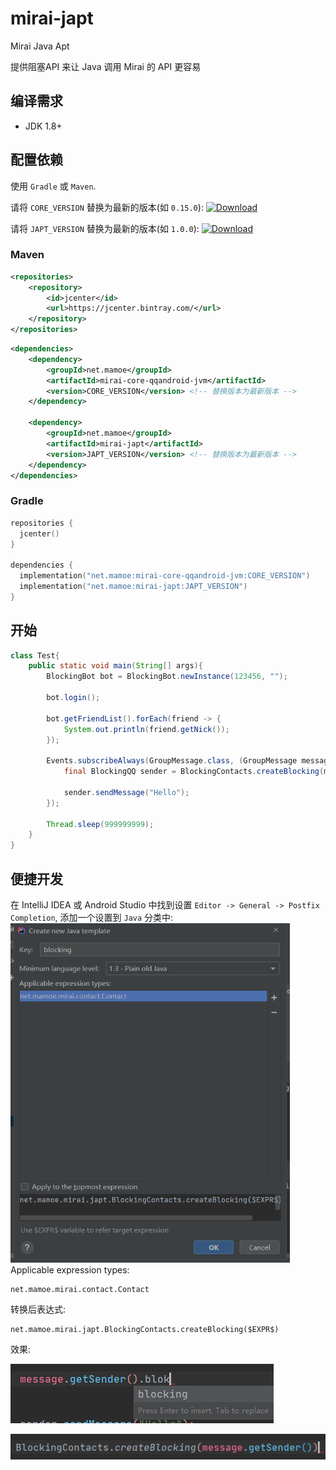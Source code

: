 
# mirai-japt

Mirai Java Apt  

提供阻塞API 来让 Java 调用 Mirai 的 API 更容易

## 编译需求

- JDK 1.8+

## 配置依赖

使用 `Gradle` 或 `Maven`.

请将 `CORE_VERSION` 替换为最新的版本(如 `0.15.0`):
[![Download](https://api.bintray.com/packages/him188moe/mirai/mirai-core/images/download.svg)](https://bintray.com/him188moe/mirai/mirai-core/)

请将 `JAPT_VERSION` 替换为最新的版本(如 `1.0.0`):
[![Download](https://api.bintray.com/packages/him188moe/mirai/mirai-japt/images/download.svg)](https://bintray.com/him188moe/mirai/mirai-japt/)

### Maven
```xml
<repositories>
    <repository>
        <id>jcenter</id>
        <url>https://jcenter.bintray.com/</url>
    </repository>
</repositories>
```
```xml
<dependencies>
    <dependency>
        <groupId>net.mamoe</groupId>
        <artifactId>mirai-core-qqandroid-jvm</artifactId>
        <version>CORE_VERSION</version> <!-- 替换版本为最新版本 -->
    </dependency>
    
    <dependency>
        <groupId>net.mamoe</groupId>
        <artifactId>mirai-japt</artifactId>
        <version>JAPT_VERSION</version> <!-- 替换版本为最新版本 -->
    </dependency>
</dependencies>
```

### Gradle
```kotlin
repositories {
  jcenter()
}

dependencies {
  implementation("net.mamoe:mirai-core-qqandroid-jvm:CORE_VERSION")
  implementation("net.mamoe:mirai-japt:JAPT_VERSION")
}
```

## 开始

```java
class Test{
    public static void main(String[] args){
        BlockingBot bot = BlockingBot.newInstance(123456, "");
        
        bot.login();
        
        bot.getFriendList().forEach(friend -> {
            System.out.println(friend.getNick());
        });
        
        Events.subscribeAlways(GroupMessage.class, (GroupMessage message) -> {
            final BlockingQQ sender = BlockingContacts.createBlocking(message.getSender());
        
            sender.sendMessage("Hello");
        });
        
        Thread.sleep(999999999);
    }
}
```

## 便捷开发

在 IntelliJ IDEA 或 Android Studio 中找到设置 `Editor -> General -> Postfix Completion`, 添加一个设置到 `Java` 分类中:  
![](.README_images/ce3034e3.png)  
Applicable expression types:
```
net.mamoe.mirai.contact.Contact
```
转换后表达式:
```
net.mamoe.mirai.japt.BlockingContacts.createBlocking($EXPR$)
```

效果:

![4SY8BC@J4ZKQM7OZ_~BC1I_1](.README_images/4SY8BC%40J4ZKQM%5D7OZ_~BC1I_1.png)

![722WEHTTXD6XFFH43](.README_images/722W%28E%24HTTX%7BD6XFFH%5D%5D%2443.png)
